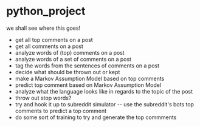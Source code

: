 # python_project
we shall see where this goes!

- get all top comments on a post
- get all comments on a post
- analyze words of (top) comments on a post
- analyze words of a set of comments on a post
- tag the words from the sentences of comments on a post
- decide what should be thrown out or kept
- make a Markov Assumption Model based on top comments
- predict top comment based on Markov Assumption Model
- analyze what the language looks like in regards to the topic of the post
- throw out stop words?
- try and hook it up to subreddit simulator
  -- use the subreddit's bots top comments to predict a top comment
- do some sort of training to try and generate the top commments
